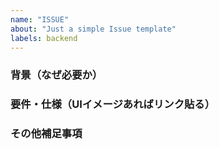 ```yaml
---
name: "ISSUE"
about: "Just a simple Issue template"
labels: backend
---
```


### 背景（なぜ必要か）

### 要件・仕様（UIイメージあればリンク貼る）

### その他補足事項

